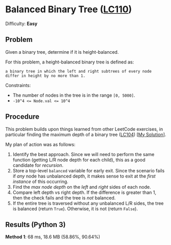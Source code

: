 # Balanced Binary Tree ([LC110](https://leetcode.com/problems/balanced-binary-tree/))
Difficulty: **Easy**

## Problem
Given a binary tree, determine if it is height-balanced.

For this problem, a height-balanced binary tree is defined as:

    a binary tree in which the left and right subtrees of every node differ in height by no more than 1.

Constraints:
- The number of nodes in the tree is in the range `[0, 5000]`.
- `-10^4 <= Node.val <= 10^4`

## Procedure

This problem builds upon things learned from other LeetCode exercises, in particular finding the maximum depth of a binary tree ([LC104](https://leetcode.com/problems/maximum-depth-of-binary-tree/)) [[My Solution](https://github.com/ArchTangent-study/leetcode/tree/main/trees/maximum_depth_of_binary_tree)].

My plan of action was as follows:
1. Identify the best approach.  Since we will need to perform the same function (getting L/R node depth for each child), this as a good candidate for *recursion*.
2. Store a top-level `balanced` variable for early exit.  Since the scenario fails if *any* node has unbalanced depth, it makes sense to exit at the *first instance* of this occurring.
3. Find the *max node depth* on the *left* and *right* sides of each node.
4. Compare left depth vs right depth.  If the difference is greater than 1, then the check fails and the tree is *not* balanced.  
5. If the entire tree is traversed without any unbalanced L/R sides, the tree is balanced (return `True`).  Otherwise, it is not (return `False`).

## Results (Python 3)

**Method 1**:  68 ms, 18.6 MB (58.86%, 90.64%)
